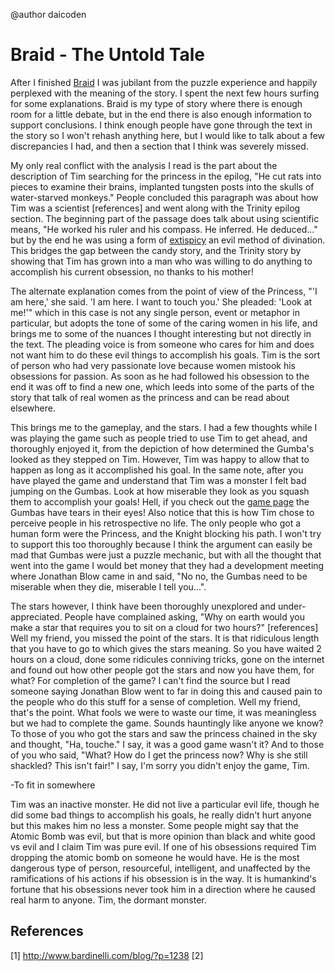 @author daicoden

Braid - The Untold Tale
=======================

After I finished [Braid](http://playgreenhouse.com/game/NNONE-000001-01/) I was jubilant from the puzzle experience and happily perplexed with the meaning of the story.  I spent the next few hours surfing for some explanations.  Braid is my type of story where there is enough room for a little debate, but in the end there is also enough information to support conclusions.  I think enough people have gone through the text in the story so I won't rehash anything here, but I would like to talk about a few discrepancies I had, and then a section that I think was severely missed.

My only real conflict with the analysis I read is the part about the description of Tim searching for the princess in the epilog, "He cut rats into pieces to examine their brains, implanted tungsten posts into the skulls of water-starved monkeys."  People concluded this paragraph was about how Tim was a scientist [references] and went along with the Trinity epilog section.  The beginning part of the passage does talk about using scientific means, "He worked his ruler and his compass. He inferred. He deduced..." but by the end he was using a form of [extispicy](http://en.wikipedia.org/wiki/Extispicy) an evil method of divination.  This bridges the gap between the candy story, and the Trinity story by showing that Tim has grown into a man who was willing to do anything to accomplish his current obsession, no thanks to his mother!

The alternate explanation comes from the point of view of the Princess, "'I am here,' she said. 'I am here. I want to touch you.' She pleaded: 
'Look at me!'" which in this case is not any single person, event or metaphor in particular, but adopts the tone of some of the caring women in his life, and brings me to some of the nuances I thought interesting but not directly in the text.  The pleading voice is from someone who cares for him and does not want him to do these evil things to accomplish his goals.  Tim is the sort of person who had very passionate love because women mistook his obsessions for passion.  As soon as he had followed his obsession to the end it was off to find a new one, which leeds into some of the parts of the story that talk of real women as the princess and can be read about elsewhere.

This brings me to the gameplay, and the stars.  I had a few thoughts while I was playing the game such as people tried to use Tim to get ahead, and thoroughly enjoyed it, from the depiction of how determined the Gumba's looked as they stepped on Tim.  However, Tim was happy to allow that to happen as long as it accomplished his goal.  In the same note, after you have played the game and understand that Tim was a monster I felt bad jumping on the Gumbas.  Look at how miserable they look as you squash them to accomplish your goals!   Hell, if you check out the [game page](http://braid-game.com/) the Gumbas have tears in their eyes! Also notice that this is how Tim chose to perceive people in his retrospective no life.  The only people who got a human form were the Princess, and the Knight blocking his path.  I won't try to support this too thoroughly because I think the argument can easily be mad that Gumbas were just a puzzle mechanic, but with all the thought that went into the game I would bet money that they had a development meeting where Jonathan Blow came in and said, "No no, the Gumbas need to be miserable when they die, miserable I tell you...".

The stars however, I think have been thoroughly unexplored and under-appreciated. People have complained asking, "Why on earth would you make a star that requires you to sit on a cloud for two hours?" [references] Well my friend, you missed the point of the stars.  It is that ridiculous length that you have to go to which gives the stars meaning.  So you have waited 2 hours on a cloud, done some ridicules conniving tricks, gone on the internet and found out how other people got the stars and now you have them, for what?  For completion of the game?  I can't find the source but I read someone saying Jonathan Blow went to far in doing this and caused pain to the people who do this stuff for a sense of completion.  Well my friend, that's the point.  What fools we were to waste our time, it was meaningless but we had to complete the game.  Sounds hauntingly like anyone we know?  To those of you who got the stars and saw the princess chained in the sky and thought, "Ha, touche." I say, it was a good game wasn't it?  And to those of you who said, "What? How do I get the princess now? Why is she still shackled? This isn't fair!" I say, I'm sorry you didn't enjoy the game, Tim.

-To fit in somewhere

Tim was an inactive monster.  He did not live a particular evil life, though he did some bad things to accomplish his goals, he really didn't hurt anyone but this makes him no less a monster.  Some people might say that the Atomic Bomb was evil, but that is more opinion than black and white good vs evil and I claim Tim was pure evil.  If one of his obsessions required Tim dropping the atomic bomb on someone he would have.  He is the most dangerous type of person, resourceful, intelligent, and unaffected by the ramifications of his actions if his obsession is in the way. It is humankind's fortune that his obsessions never took him in a direction where he caused real harm to anyone.  Tim, the dormant monster.


References
----------
[1] http://www.bardinelli.com/blog/?p=1238
[2] 